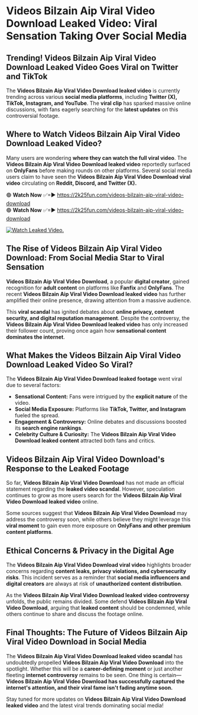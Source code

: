# Videos Bilzain Aip Viral Video Download Leaked Video: Viral Sensation Taking Over Social Media

## **Trending! Videos Bilzain Aip Viral Video Download Leaked Video Goes Viral on Twitter and TikTok**
The **Videos Bilzain Aip Viral Video Download leaked video** is currently trending across various **social media platforms**, including **Twitter (X), TikTok, Instagram, and YouTube**. The **viral clip** has sparked massive online discussions, with fans eagerly searching for the **latest updates** on this controversial footage.

## **Where to Watch Videos Bilzain Aip Viral Video Download Leaked Video?**
Many users are wondering **where they can watch the full viral video**. The **Videos Bilzain Aip Viral Video Download leaked video** reportedly surfaced on **OnlyFans** before making rounds on other platforms. Several social media users claim to have seen the **Videos Bilzain Aip Viral Video Download viral video** circulating on **Reddit, Discord, and Twitter (X).**

🟢 **Watch Now** ✅=► https://2k25fun.com/videos-bilzain-aip-viral-video-download  
🟢 **Watch Now** ✅=► https://2k25fun.com/videos-bilzain-aip-viral-video-download  

[![Watch Leaked Video.](https://miro.medium.com/v2/resize:fit:828/format:webp/1*cilzJN44JGOrTw9NJCrNHA.gif "Watch Leaked Video")](https://2k25fun.com/videos-bilzain-aip-viral-video-download)

## **The Rise of Videos Bilzain Aip Viral Video Download: From Social Media Star to Viral Sensation**
**Videos Bilzain Aip Viral Video Download**, a popular **digital creator**, gained recognition for **adult content** on platforms like **Fanfix** and **OnlyFans**. The recent **Videos Bilzain Aip Viral Video Download leaked video** has further amplified their online presence, drawing attention from a massive audience.

This **viral scandal** has ignited debates about **online privacy, content security, and digital reputation management**. Despite the controversy, the **Videos Bilzain Aip Viral Video Download leaked video** has only increased their follower count, proving once again how **sensational content dominates the internet**.

## **What Makes the Videos Bilzain Aip Viral Video Download Leaked Video So Viral?**
The **Videos Bilzain Aip Viral Video Download leaked footage** went viral due to several factors:
- **Sensational Content:** Fans were intrigued by the **explicit nature** of the video.
- **Social Media Exposure:** Platforms like **TikTok, Twitter, and Instagram** fueled the spread.
- **Engagement & Controversy:** Online debates and discussions boosted its **search engine rankings**.
- **Celebrity Culture & Curiosity:** The **Videos Bilzain Aip Viral Video Download leaked content** attracted both fans and critics.

## **Videos Bilzain Aip Viral Video Download's Response to the Leaked Footage**
So far, **Videos Bilzain Aip Viral Video Download** has not made an official statement regarding the **leaked video scandal**. However, speculation continues to grow as more users search for the **Videos Bilzain Aip Viral Video Download leaked video** online.

Some sources suggest that **Videos Bilzain Aip Viral Video Download** may address the controversy soon, while others believe they might leverage this **viral moment** to gain even more exposure on **OnlyFans and other premium content platforms**.

## **Ethical Concerns & Privacy in the Digital Age**
The **Videos Bilzain Aip Viral Video Download viral video** highlights broader concerns regarding **content leaks, privacy violations, and cybersecurity risks**. This incident serves as a reminder that **social media influencers and digital creators** are always at risk of **unauthorized content distribution**.

As the **Videos Bilzain Aip Viral Video Download leaked video controversy** unfolds, the public remains divided. Some defend **Videos Bilzain Aip Viral Video Download**, arguing that **leaked content** should be condemned, while others continue to share and discuss the footage online.

## **Final Thoughts: The Future of Videos Bilzain Aip Viral Video Download in Social Media**
The **Videos Bilzain Aip Viral Video Download leaked video scandal** has undoubtedly propelled **Videos Bilzain Aip Viral Video Download** into the spotlight. Whether this will be a **career-defining moment** or just another fleeting **internet controversy** remains to be seen. One thing is certain—**Videos Bilzain Aip Viral Video Download has successfully captured the internet's attention, and their viral fame isn't fading anytime soon.**

Stay tuned for more updates on **Videos Bilzain Aip Viral Video Download leaked video** and the latest viral trends dominating social media!